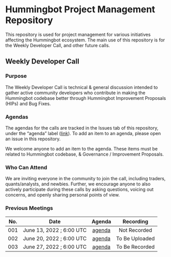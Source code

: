 # Hummingbot Project Management Repository

This repository is used for project management for various initiatives affecting the Hummingbot ecosystem. The main use of this repository is for the Weekly Developer Call, and other future calls.

## Weekly Developer Call

### Purpose

The Weekly Developer Call is technical & general discussion intended to gather active community developers who contribute in making the Hummingbot codebase better through Hummingbot Improvement Proposals (HIPs) and Bug Fixes. 

### **Agendas**

The agendas for the calls are tracked in the Issues tab of this repository, under the “agenda” label ([link](https://github.com/carlitogetaladajr/pm/issues?q=is%3Aissue+label%3Aagenda+)). To add an item to an agenda, please open an issue in this repository.

We welcome anyone to add an item to the agenda. These items must be  related to Hummingbot codebase, & Governance / Improvement Proposals.

### Who Can Attend

We are inviting everyone in the community to join the call, including traders, quants/analysts, and newbies. Further, we encourage anyone to also actively participate during these calls by asking questions, voicing out concerns, and openly sharing personal points of view.

### Previous Meetings

| No. |           Date           |                           Agenda                           |    Recording   |
|-----|:------------------------:|:----------------------------------------------------------:|:--------------:|
| 001 | June 13, 2022 ; 6:00 UTC | [agenda](https://github.com/carlitogetaladajr/pm/issues/1) | Not Recorded   |
| 002 | June 20, 2022 ; 6:00 UTC | [agenda](https://github.com/carlitogetaladajr/pm/issues/2) | To Be Uploaded |
| 003 | June 27, 2022 ; 6:00 UTC | [agenda](https://github.com/carlitogetaladajr/pm/issues/3) | To Be Recorded |
